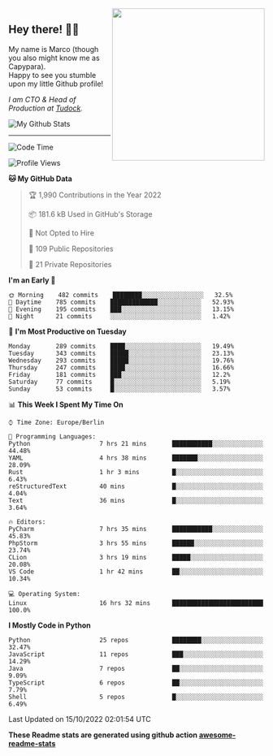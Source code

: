<img src="https://capypara.de/para_logo.png?a=13" align="right" width="300">

## Hey there! 👋🙃
My name is Marco (though you also might know me as Capypara).  
Happy to see you stumble upon my little Github profile!

*I am CTO & Head of Production at <a href="http://tudock.de">Tudock</a>.*


![My Github Stats](https://github-readme-stats.vercel.app/api?username=theCapypara&show_icons=true&title_color=8ea106&text_color=ffffff&icon_color=8ea106&bg_color=2F343F&hide_border=1)

---
<!--START_SECTION:waka-->
![Code Time](http://img.shields.io/badge/Code%20Time-1%2C854%20hrs%2048%20mins-blue)

![Profile Views](http://img.shields.io/badge/Profile%20Views-1-blue)

**🐱 My GitHub Data** 

> 🏆 1,990 Contributions in the Year 2022
 > 
> 📦 181.6 kB Used in GitHub's Storage 
 > 
> 🚫 Not Opted to Hire
 > 
> 📜 109 Public Repositories 
 > 
> 🔑 21 Private Repositories  
 > 
**I'm an Early 🐤** 

```text
🌞 Morning    482 commits    ████████░░░░░░░░░░░░░░░░░   32.5% 
🌆 Daytime    785 commits    █████████████░░░░░░░░░░░░   52.93% 
🌃 Evening    195 commits    ███░░░░░░░░░░░░░░░░░░░░░░   13.15% 
🌙 Night      21 commits     ░░░░░░░░░░░░░░░░░░░░░░░░░   1.42%

```
📅 **I'm Most Productive on Tuesday** 

```text
Monday       289 commits    ████░░░░░░░░░░░░░░░░░░░░░   19.49% 
Tuesday      343 commits    █████░░░░░░░░░░░░░░░░░░░░   23.13% 
Wednesday    293 commits    █████░░░░░░░░░░░░░░░░░░░░   19.76% 
Thursday     247 commits    ████░░░░░░░░░░░░░░░░░░░░░   16.66% 
Friday       181 commits    ███░░░░░░░░░░░░░░░░░░░░░░   12.2% 
Saturday     77 commits     █░░░░░░░░░░░░░░░░░░░░░░░░   5.19% 
Sunday       53 commits     █░░░░░░░░░░░░░░░░░░░░░░░░   3.57%

```


📊 **This Week I Spent My Time On** 

```text
⌚︎ Time Zone: Europe/Berlin

💬 Programming Languages: 
Python                   7 hrs 21 mins       ███████████░░░░░░░░░░░░░░   44.48% 
YAML                     4 hrs 38 mins       ███████░░░░░░░░░░░░░░░░░░   28.09% 
Rust                     1 hr 3 mins         █░░░░░░░░░░░░░░░░░░░░░░░░   6.43% 
reStructuredText         40 mins             █░░░░░░░░░░░░░░░░░░░░░░░░   4.04% 
Text                     36 mins             █░░░░░░░░░░░░░░░░░░░░░░░░   3.64%

🔥 Editors: 
PyCharm                  7 hrs 35 mins       ███████████░░░░░░░░░░░░░░   45.83% 
PhpStorm                 3 hrs 55 mins       ██████░░░░░░░░░░░░░░░░░░░   23.74% 
CLion                    3 hrs 19 mins       █████░░░░░░░░░░░░░░░░░░░░   20.08% 
VS Code                  1 hr 42 mins        ██░░░░░░░░░░░░░░░░░░░░░░░   10.34%

💻 Operating System: 
Linux                    16 hrs 32 mins      █████████████████████████   100.0%

```

**I Mostly Code in Python** 

```text
Python                   25 repos            ████████░░░░░░░░░░░░░░░░░   32.47% 
JavaScript               11 repos            ███░░░░░░░░░░░░░░░░░░░░░░   14.29% 
Java                     7 repos             ██░░░░░░░░░░░░░░░░░░░░░░░   9.09% 
TypeScript               6 repos             ██░░░░░░░░░░░░░░░░░░░░░░░   7.79% 
Shell                    5 repos             █░░░░░░░░░░░░░░░░░░░░░░░░   6.49%

```



 Last Updated on 15/10/2022 02:01:54 UTC
<!--END_SECTION:waka-->

**These Readme stats are generated using github action [awesome-readme-stats](https://github.com/anmol098/waka-readme-stats)**
